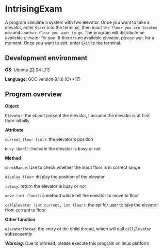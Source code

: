 # IntrisingExam
A program simulate a system with two elevator. Once you want to take a elevator, enter `Start` into the terminal, then input `the floor you are located now` and `another floor you want to go`. The program will distribute an available elevator for you. If there is no available elevator, please wait for a moment. Once you want to exit, enter `Exit` to the terminal.
## Development environment
  **OS**: Ubuntu 22.04 LTS
  
  **Language**: GCC version 8.1.0 (C++17)

## Program overview
**Object**

  `Elevator`: the object present the elevator, I assume the elevator is at first floor initailly

**Attribute**

  `current_floor (int)`: the elevator's position
  
  `busy (bool)`: Indicate the elevator is busy or not

**Method**

  `checkRange`: Use to check whether the input floor is in correct range
  
  `display_floor`: display the position of the elevator
  
  `isBusy`: return the elevator is busy or not
  
  `move (int floor)`: a method which tell the elevator to move to floor
  
  `callElevator (int current, int floor)`: the api for user to take the elevator from current to floor

**Other function**

  `elevatorThread`: the entry of the child thread, which will call `callElevator` subsequently

***Warning***: Due to pthread, please execute this program on linux platform
